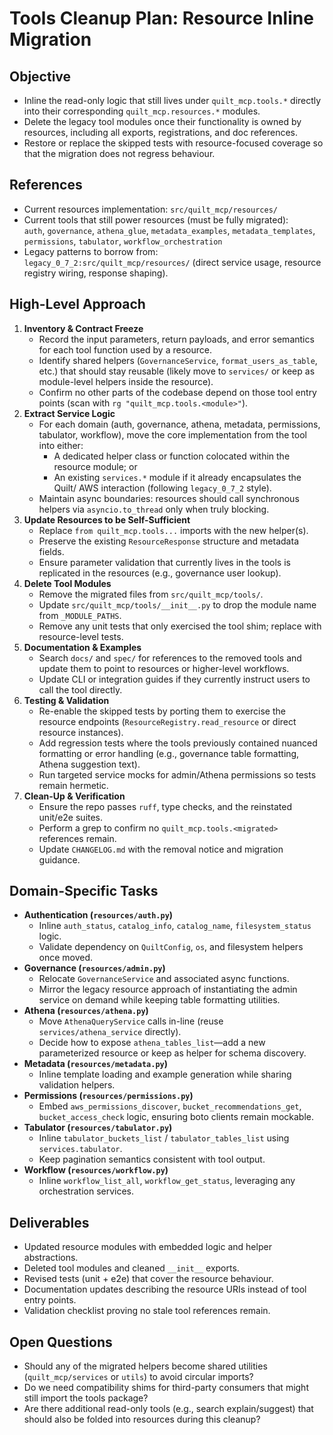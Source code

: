 # Tools Cleanup Plan: Resource Inline Migration

## Objective

- Inline the read-only logic that still lives under `quilt_mcp.tools.*` directly into their corresponding `quilt_mcp.resources.*` modules.
- Delete the legacy tool modules once their functionality is owned by resources, including all exports, registrations, and doc references.
- Restore or replace the skipped tests with resource-focused coverage so that the migration does not regress behaviour.

## References

- Current resources implementation: `src/quilt_mcp/resources/`
- Current tools that still power resources (must be fully migrated):  
  `auth`, `governance`, `athena_glue`, `metadata_examples`, `metadata_templates`, `permissions`, `tabulator`, `workflow_orchestration`
- Legacy patterns to borrow from: `legacy_0_7_2:src/quilt_mcp/resources/` (direct service usage, resource registry wiring, response shaping).

## High-Level Approach

1. **Inventory & Contract Freeze**
   - Record the input parameters, return payloads, and error semantics for each tool function used by a resource.
   - Identify shared helpers (`GovernanceService`, `format_users_as_table`, etc.) that should stay reusable (likely move to `services/` or keep as module-level helpers inside the resource).
   - Confirm no other parts of the codebase depend on those tool entry points (scan with `rg "quilt_mcp.tools.<module>"`).
2. **Extract Service Logic**
   - For each domain (auth, governance, athena, metadata, permissions, tabulator, workflow), move the core implementation from the tool into either:
     - A dedicated helper class or function colocated within the resource module; or
     - An existing `services.*` module if it already encapsulates the Quilt/ AWS interaction (following `legacy_0_7_2` style).
   - Maintain async boundaries: resources should call synchronous helpers via `asyncio.to_thread` only when truly blocking.
3. **Update Resources to be Self-Sufficient**
   - Replace `from quilt_mcp.tools...` imports with the new helper(s).
   - Preserve the existing `ResourceResponse` structure and metadata fields.
   - Ensure parameter validation that currently lives in the tools is replicated in the resources (e.g., governance user lookup).
4. **Delete Tool Modules**
   - Remove the migrated files from `src/quilt_mcp/tools/`.
   - Update `src/quilt_mcp/tools/__init__.py` to drop the module name from `_MODULE_PATHS`.
   - Remove any unit tests that only exercised the tool shim; replace with resource-level tests.
5. **Documentation & Examples**
   - Search `docs/` and `spec/` for references to the removed tools and update them to point to resources or higher-level workflows.
   - Update CLI or integration guides if they currently instruct users to call the tool directly.
6. **Testing & Validation**
   - Re-enable the skipped tests by porting them to exercise the resource endpoints (`ResourceRegistry.read_resource` or direct resource instances).
   - Add regression tests where the tools previously contained nuanced formatting or error handling (e.g., governance table formatting, Athena suggestion text).
   - Run targeted service mocks for admin/Athena permissions so tests remain hermetic.
7. **Clean-Up & Verification**
   - Ensure the repo passes `ruff`, type checks, and the reinstated unit/e2e suites.
   - Perform a grep to confirm no `quilt_mcp.tools.<migrated>` references remain.
   - Update `CHANGELOG.md` with the removal notice and migration guidance.

## Domain-Specific Tasks

- **Authentication (`resources/auth.py`)**
  - Inline `auth_status`, `catalog_info`, `catalog_name`, `filesystem_status` logic.
  - Validate dependency on `QuiltConfig`, `os`, and filesystem helpers once moved.
- **Governance (`resources/admin.py`)**
  - Relocate `GovernanceService` and associated async functions.
  - Mirror the legacy resource approach of instantiating the admin service on demand while keeping table formatting utilities.
- **Athena (`resources/athena.py`)**
  - Move `AthenaQueryService` calls in-line (reuse `services/athena_service` directly).
  - Decide how to expose `athena_tables_list`—add a new parameterized resource or keep as helper for schema discovery.
- **Metadata (`resources/metadata.py`)**
  - Inline template loading and example generation while sharing validation helpers.
- **Permissions (`resources/permissions.py`)**
  - Embed `aws_permissions_discover`, `bucket_recommendations_get`, `bucket_access_check` logic, ensuring boto clients remain mockable.
- **Tabulator (`resources/tabulator.py`)**
  - Inline `tabulator_buckets_list` / `tabulator_tables_list` using `services.tabulator`.
  - Keep pagination semantics consistent with tool output.
- **Workflow (`resources/workflow.py`)**
  - Inline `workflow_list_all`, `workflow_get_status`, leveraging any orchestration services.

## Deliverables

- Updated resource modules with embedded logic and helper abstractions.
- Deleted tool modules and cleaned `__init__` exports.
- Revised tests (unit + e2e) that cover the resource behaviour.
- Documentation updates describing the resource URIs instead of tool entry points.
- Validation checklist proving no stale tool references remain.

## Open Questions

- Should any of the migrated helpers become shared utilities (`quilt_mcp/services` or `utils`) to avoid circular imports?
- Do we need compatibility shims for third-party consumers that might still import the tools package?
- Are there additional read-only tools (e.g., search explain/suggest) that should also be folded into resources during this cleanup?
